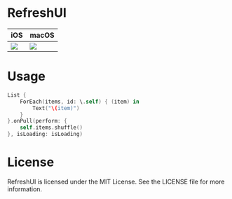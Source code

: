 # RefreshUI

| iOS | macOS |
|---|---|
|![](https://github.com/noppefoxwolf/PullToRefresh/blob/master/.github/ios.gif)|![](https://github.com/noppefoxwolf/PullToRefresh/blob/master/.github/mac.gif)|

# Usage

```swift
List {
    ForEach(items, id: \.self) { (item) in
        Text("\(item)")
    }
}.onPull(perform: {
    self.items.shuffle()
}, isLoading: isLoading)
```

# License

RefreshUI is licensed under the MIT License. See the LICENSE file for more information.
